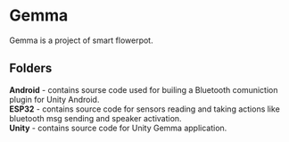 # Gemma
Gemma is a project of smart flowerpot.  

## Folders  
**Android** - contains sourse code used for builing a Bluetooth comuniction plugin for Unity Android.  
**ESP32** - contains source code for sensors reading and taking actions like bluetooth msg sending and speaker activation.  
**Unity** - contains source code for Unity Gemma application.

